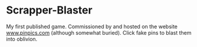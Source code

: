 Scrapper-Blaster
================

My first published game. Commissioned by and hosted on the website www.pinpics.com (although somewhat buried). Click fake pins to blast them into oblivion.
